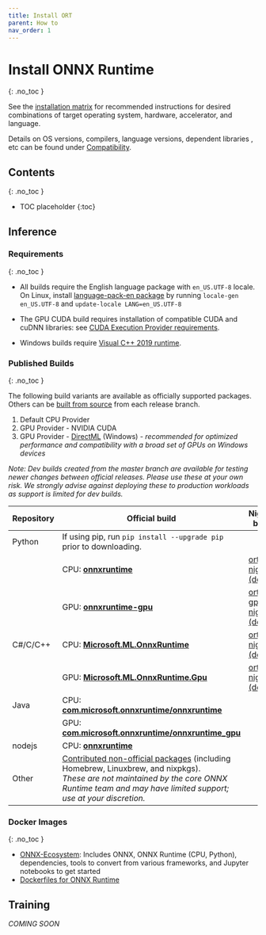 ```yaml
---
title: Install ORT
parent: How to
nav_order: 1
---
```


# Install ONNX Runtime
{: .no_toc }

See the [installation matrix](https://onnxruntime.ai) for recommended instructions for desired combinations of target operating system, hardware, accelerator, and language. 

Details on OS versions, compilers, language versions, dependent libraries , etc can be found under [Compatibility](../resources/compatibility.md#Environment-compatibility).

## Contents
{: .no_toc }

* TOC placeholder
{:toc}

## Inference

### Requirements
{: .no_toc }

* All builds require the English language package with `en_US.UTF-8` locale. On Linux, install [language-pack-en package](https://packages.ubuntu.com/search?keywords=language-pack-en)
by running `locale-gen en_US.UTF-8` and `update-locale LANG=en_US.UTF-8`

* The GPU CUDA build requires installation of compatible CUDA and cuDNN libraries: see [CUDA Execution Provider requirements](../reference/execution-providers/CUDA-ExecutionProvider.html#requirements).

* Windows builds require [Visual C++ 2019 runtime](https://support.microsoft.com/en-us/help/2977003/the-latest-supported-visual-c-downloads).

### Published Builds
{: .no_toc }

The following build variants are available as officially supported packages. Others can be [built from source](../how-to/build.md) from each release branch.

1. Default CPU Provider
2. GPU Provider - NVIDIA CUDA
3. GPU Provider - [DirectML](../reference/execution-providers/DirectML-ExecutionProvider.md) (Windows) - *recommended for optimized performance and compatibility with a broad set of GPUs on Windows devices*

*Note: Dev builds created from the master branch are available for testing newer changes between official releases. Please use these at your own risk. We strongly advise against deploying these to production workloads as support is limited for dev builds.*

|Repository|Official build|Nightly build|
|---|---|---|
|Python|If using pip, run `pip install --upgrade pip` prior to downloading.||
||CPU: [**onnxruntime**](https://pypi.org/project/onnxruntime)| [ort-nightly (dev)](https://test.pypi.org/project/ort-nightly)|
||GPU: [**onnxruntime-gpu**](https://pypi.org/project/onnxruntime-gpu) | [ort-gpu-nightly (dev)](https://test.pypi.org/project/ort-gpu-nightly)|
|C#/C/C++|CPU: [**Microsoft.ML.OnnxRuntime**](https://www.nuget.org/packages/Microsoft.ML.OnnxRuntime) | [ort-nightly (dev)](https://aiinfra.visualstudio.com/PublicPackages/_packaging?_a=feed&feed=ORT-Nightly)|
||GPU: [**Microsoft.ML.OnnxRuntime.Gpu**](https://www.nuget.org/packages/Microsoft.ML.OnnxRuntime.gpu)|[ort-nightly (dev)](https://aiinfra.visualstudio.com/PublicPackages/_packaging?_a=feed&feed=ORT-Nightly)|
|Java|CPU: [**com.microsoft.onnxruntime/onnxruntime**](https://search.maven.org/artifact/com.microsoft.onnxruntime/onnxruntime)|
||GPU: [**com.microsoft.onnxruntime/onnxruntime_gpu**](https://search.maven.org/artifact/com.microsoft.onnxruntime/onnxruntime_gpu)|
|nodejs|CPU: [**onnxruntime**](https://www.npmjs.com/package/onnxruntime)|
|Other|[Contributed non-official packages](https://docs.microsoft.com/en-us/windows/ai/windows-ml/get-started-uwp) (including Homebrew, Linuxbrew, and nixpkgs).<br/>*These are not maintained by the core ONNX Runtime team and may have limited support; use at your discretion.*|


### Docker Images
{: .no_toc }

* [ONNX-Ecosystem](https://github.com/onnx/onnx-docker/tree/master/onnx-ecosystem): Includes ONNX, ONNX Runtime (CPU, Python), dependencies, tools to convert from various frameworks, and Jupyter notebooks to get started
* [Dockerfiles for ONNX Runtime](https://github.com/microsoft/onnxruntime/tree/master/dockerfiles)

## Training

*COMING SOON*
